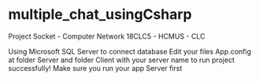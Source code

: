 # multiple_chat_usingCsharp
Project Socket - Computer Network 18CLC5 - HCMUS - CLC


Using Microsoft SQL Server to connect database
Edit your files App.config at folder Server and folder Client with your server name to run project successfully!
Make sure you run your app Server first

